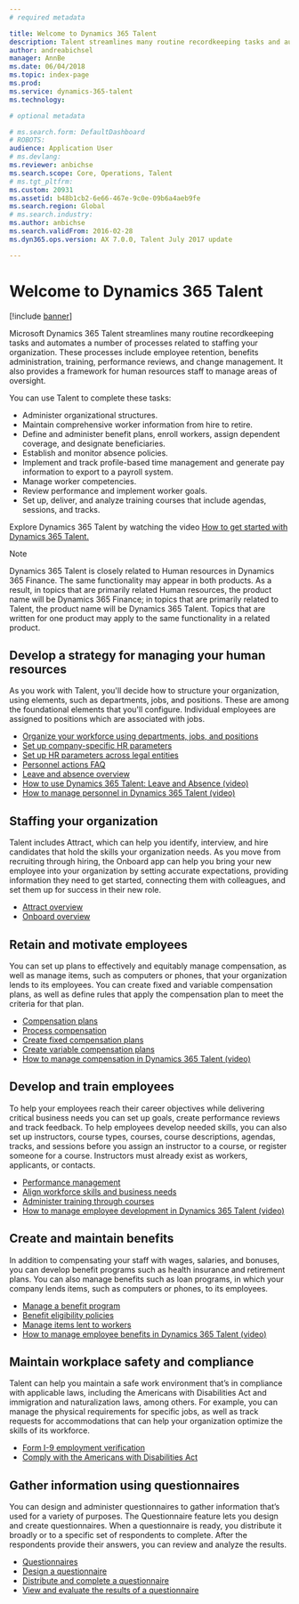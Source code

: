 ```yaml
---
# required metadata

title: Welcome to Dynamics 365 Talent
description: Talent streamlines many routine recordkeeping tasks and automates a number of processes related to staffing your organization. These processes include employee retention, benefits administration, training, performance reviews, and change management.
author: andreabichsel
manager: AnnBe
ms.date: 06/04/2018
ms.topic: index-page
ms.prod: 
ms.service: dynamics-365-talent
ms.technology: 

# optional metadata

# ms.search.form: DefaultDashboard
# ROBOTS: 
audience: Application User
# ms.devlang: 
ms.reviewer: anbichse
ms.search.scope: Core, Operations, Talent
# ms.tgt_pltfrm: 
ms.custom: 20931
ms.assetid: b48b1cb2-6e66-467e-9c0e-09b6a4aeb9fe
ms.search.region: Global
# ms.search.industry: 
ms.author: anbichse
ms.search.validFrom: 2016-02-28
ms.dyn365.ops.version: AX 7.0.0, Talent July 2017 update

---
```


# Welcome to Dynamics 365 Talent

[!include [banner](includes/banner.md)]

Microsoft Dynamics 365 Talent streamlines many routine recordkeeping tasks and automates a number of processes related to staffing your organization. These processes include employee retention, benefits administration, training, performance reviews, and change management. It also provides a framework for human resources staff to manage areas of oversight.

You can use Talent to complete these tasks:

+ Administer organizational structures.
+ Maintain comprehensive worker information from hire to retire.
+ Define and administer benefit plans, enroll workers, assign dependent coverage, and designate beneficiaries.
+ Establish and monitor absence policies.
+ Implement and track profile-based time management and generate pay information to export to a payroll system.
+ Manage worker competencies.
+ Review performance and implement worker goals.
+ Set up, deliver, and analyze training courses that include agendas, sessions, and tracks.

Explore Dynamics 365 Talent by watching the video [How to get started with Dynamics 365 Talent.](https://www.youtube.com/watch?v=6rg2ByadbN0)


> [!NOTE] 
> Dynamics 365 Talent is closely related to Human resources in Dynamics 365 Finance. The same functionality may appear in both products. As a result, in topics that are primarily related Human resources, the product name will be Dynamics 365 Finance; in topics that are primarily related to Talent, the product name will be Dynamics 365 Talent. Topics that are written for one product may apply to the same functionality in a related product.

Develop a strategy for managing your human resources
---------------------------------------------------------

As you work with Talent, you'll decide how to structure your organization, using elements, such as departments, jobs, and positions. These are among the foundational elements that you'll configure. Individual employees are assigned to positions which are associated with jobs.

-   [Organize your workforce using departments, jobs, and positions](departments-jobs-positions.md)
-   [Set up company-specific HR parameters](set-up-company-specific-hr-parameters.md)
-   [Set up HR parameters across legal entities](set-up-hr-parameters-across-legal-entities.md) 
-   [Personnel actions FAQ](personnel-actions-faq.md)
-   [Leave and absence overview](leave-absence-overview.md)
-   [How to use Dynamics 365 Talent: Leave and Absence (video)](https://www.youtube.com/watch?v=1q1UhKmO4tw)
-   [How to manage personnel in Dynamics 365 Talent (video)](https://www.youtube.com/watch?v=h1T5IjKKAuA)

## Staffing your organization

Talent includes Attract, which can help you identify, interview, and hire candidates that hold the skills your organization needs. As you move from recruiting through hiring, the Onboard app can help you bring your new employee into your organization by setting accurate expectations, providing information they need to get started, connecting them with colleagues, and set them up for success in their new role.  

- [Attract overview](attract-overview.md)
- [Onboard overview](create-onboarding-experience.md)

## Retain and motivate employees

You can set up plans to effectively and equitably manage compensation, as well as manage items, such as computers or phones, that your organization lends to its employees. You can create fixed and variable compensation plans, as well as define rules that apply the compensation plan to meet the criteria for that plan.

-   [Compensation plans](compensation-plans.md)
-   [Process compensation](process-compensation.md)
-   [Create fixed compensation plans](create-fixed-compensation-plans.md)
-   [Create variable compensation plans](create-variable-compensation-plans.md)
-   [How to manage compensation in Dynamics 365 Talent (video)](https://www.youtube.com/watch?v=lEw5oKopHDk)

## Develop and train employees

To help your employees reach their career objectives while delivering critical business needs you can set up goals, create performance reviews and track feedback. To help employees develop needed skills, you can also set up instructors, course types, courses, course descriptions, agendas, tracks, and sessions before you assign an instructor to a course, or register someone for a course. Instructors must already exist as workers, applicants, or contacts.

-   [Performance management](performance-management-overview.md)
-   [Align workforce skills and business needs](skills.md)
-   [Administer training through courses](courses.md)
-   [How to manage employee development in Dynamics 365 Talent (video)](https://www.youtube.com/watch?v=xB8SU7fqBOQ)

## Create and maintain benefits

In addition to compensating your staff with wages, salaries, and bonuses, you can develop benefit programs such as health insurance and retirement plans. You can also manage benefits such as loan programs, in which your company lends items, such as computers or phones, to its employees.

-   [Manage a benefit program](manage-benefit-program.md)
-   [Benefit eligibility policies](benefit-eligibility-policies.md)
-   [Manage items lent to workers](loan-items.md)
-   [How to manage employee benefits in Dynamics 365 Talent (video)](https://www.youtube.com/watch?v=nUWkeJTad1o)

## Maintain workplace safety and compliance

Talent can help you maintain a safe work environment that’s in compliance with applicable laws, including the Americans with Disabilities Act and immigration and naturalization laws, among others. For example, you can manage the physical requirements for specific jobs, as well as track requests for accommodations that can help your organization optimize the skills of its workforce.

-   [Form I-9 employment verification](../fin-and-ops/hr/localizations/noam-usa-form-i-9-verification.md)
-   [Comply with the Americans with Disabilities Act](../fin-and-ops/hr/localizations/noam-usa-comply-ada.md)

## Gather information using questionnaires

You can design and administer questionnaires to gather information that’s used for a variety of purposes. The Questionnaire feature lets you design and create questionnaires. When a questionnaire is ready, you distribute it broadly or to a specific set of respondents to complete. After the respondents provide their answers, you can review and analyze the results.

-   [Questionnaires](questionnaires.md)
-   [Design a questionnaire](design-questionnaires.md)
-   [Distribute and complete a questionnaire](distribute-questionnaires.md)
-   [View and evaluate the results of a questionnaire](evaluate-questionnaire-results.md)
